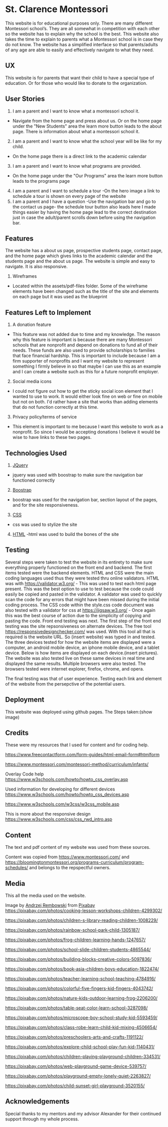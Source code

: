 # St. Clarence Montessori 
This website is for educational purposes only.
There are many different Montessori school’s. They are all somewhat in competition with each other so the website has to explain why the school is the best. This website also takes the time to explain to parents what a Montessori school is in case they do not know. 
The website has a simplified interface so that parents/adults of any age are able to easily and effectively navigate to what they need.

## UX
This website is for parents that want their child to have a special type of education. Or for those who would like to donate to the organization.

## User Stories
1. I am a parent and I want to know what a montessori school it.
- Navigate from the home page and press about us. Or on the home page under the "New Students" area the learn more button leads to the about page. There is information about what a montessori school it.
2. I am a parent and I want to know what the school year will be like for my child.
- On the home page there is a direct link to the academic calendar
3. I am a parent and I want to know what programs are provided.
- On the home page under the "Our Programs" area the learn more button leads to the programs page
4. I am a parent and I want to schedule a tour
-On the hero image a link to schedule a tour is shown on every page of the website
5. I am a parent and I have a question
-Use the navigation bar and go to the contact us page- the schedule tour button also leads here
I made things easier by having the home page lead to the correct destination just in case the adult/parent scrolls down before using the navigation bar.

## Features
The website has a about us page, prospective students page, contact page, and the home page which gives links to the academic calendar and the students page and the about us page.
The website is simple and easy to navigate. It is also responsive. 
1.  Wireframes 
- Located within the assets/pdf-files folder. Some of the wireframe elements have been changed such as the title of the site and elements on each page but it was used as the blueprint

## Features Left to Implement

1. A donation feature
- This feature was not added due to time and my knowledge. The reason why this feature is important is because there are many Montessori schools that are nonprofit and depend on donations to fund all of their needs. These funds are also used to provide scholarships to families that face financial hardship. This is important to include because I am a firm supporter of nonprofits and I want my website to represent something I firmly believe in so that maybe I can use this as an example and I can create a website such as this for a future nonprofit employer.
2. Social media icons
- I could not figure out how to get the sticky social icon element that I wanted to use to work. It would either look fine on web or fine on mobile but not on both. I'd rather have a site that works than adding elements that do not function correctly at this time.
3. Privacy policy/terms of service
- This element is important to me because I want this website to work as a nonprofit. So since I would be accepting donations I believe it would be wise to have links to these two pages.

## Technologies Used
1. [JQuery](https://www.jqueryscript.net/) 
- jquery was used with boostrap to make sure the navigation bar functioned correctly
2. [Boostrap](https://getbootstrap.com/) 
- boostrap was used for the navigation bar, section layout of the pages, and for the site responsiveness.
3. [CSS](https://www.w3.org/Style/CSS/) 
- css was used to stylize the site
4. [HTML](https://html.com/) 
-html was used to build the bones of the site

## Testing
Several steps were taken to test the website in its entirety to make sure everything properly functioned on the front end and backend. The first items tested were the backend elements.
HTML and CSS were the main coding languages used thus they were tested thru online validators.
HTML was with https://validator.w3.org/ - This was used to test each html page present. This was the best option to use to test because the code could easily be copied and pasted in the validator.
A validator was used to quickly scan the code for any errors that might have been missed during the initial coding process.
The CSS code within the style.css code document was also tested with a validator for css at https://jigsaw.w3.org/ - Once again this was the best course of action due to the simplicity of copying and pasting the code.
Front end testing was next. The first step of the front end testing was the site repsonsiveness on alternate devices. The free tool https://responsivedesignchecker.com/ was used. With this tool all that is required is the website URL. So (insert website) was typed in and tested.
The three devices tested for how the website items are displayed were a computer, an android mobile device, an iphone mobile device, and a tablet device. Below is how items are displayed on each device.(insert pictures).
The website was also tested live on these same devices in real time and displayed the same results. Multiple browsers were also tested. The browsers tested were internet explorer, firefox, chrome, and opera.

The final testing was that of user experience. Testing each link and element of the website from the persepctive of the potential users.

## Deployment
This website was deployed using github pages. The Steps taken:(show image)

## Credits

These were my resources that I used for content and for coding help.

https://www.freecontactform.com/form-guides/html-email-form#htmlform

https://www.montessori.com/montessori-method/curriculum/infants/

Overlay Code help
https://www.w3schools.com/howto/howto_css_overlay.asp

Used information for developing for different devices
https://www.w3schools.com/howto/howto_css_devices.asp

https://www.w3schools.com/w3css/w3css_mobile.asp

This is more about the responsive design
https://www.w3schools.com/css/css_rwd_intro.asp

## Content
The text and pdf content of my website was used from these sources.

Content was copied from https://www.montessori.com/ and https://bloomingtonmontessori.org/programs-curriculum/program-schedules/ and belongs to the repspectful owners.


## Media
This all the media used on the website.

Image by <a href="https://pixabay.com/users/andrzejrembowski-2775184/?utm_source=link-attribution&amp;utm_medium=referral&amp;utm_campaign=image&amp;utm_content=4299302">Andrzej 
Rembowski</a> from <a href="https://pixabay.com/?utm_source=link-attribution&amp;utm_medium=referral&amp;utm_campaign=image&amp;utm_content=4299302">Pixabay</a>
https://pixabay.com/photos/cooking-lesson-workshops-children-4299302/

https://pixabay.com/photos/children-s-library-reading-children-1008229/

https://pixabay.com/photos/rainbow-school-park-child-1305187/

https://pixabay.com/photos/frog-children-learning-hands-1247657/

https://pixabay.com/photos/school-slide-children-students-4865544/

https://pixabay.com/photos/building-blocks-creative-colors-5097836/

https://pixabay.com/photos/book-asia-children-boys-education-1822474/

https://pixabay.com/photos/teacher-learning-school-teaching-4784916/

https://pixabay.com/photos/colorful-five-fingers-kid-fingers-4043742/

https://pixabay.com/photos/nature-kids-outdoor-learning-frog-2206200/

https://pixabay.com/photos/table-seat-color-learn-school-3287098/

https://pixabay.com/photos/microscope-boy-school-study-kid-5593459/

https://pixabay.com/photos/class-robe-learn-child-kid-mixing-4506654/

https://pixabay.com/photos/preschoolers-arts-and-crafts-1191122/

https://pixabay.com/photos/explore-child-school-play-fun-kid-1140431/

https://pixabay.com/photos/children-playing-playground-children-334531/

https://pixabay.com/photos/web-playground-game-device-539757/

https://pixabay.com/photos/playground-empty-lonely-quiet-2263827/

https://pixabay.com/photos/child-sunset-girl-playground-3520155/

## Acknowledgements
Special thanks to my mentors and my advisor Alexander for their continued support through my whole process.
